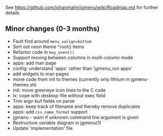 See https://github.com/johanmalm/jgmenu/wiki/Roadmap.md for further details

Minor changes (0-3 months)
--------------------------

- Fault find around `menu_valign=bottom`
- Sort out neon theme ^root() items
- Refactor code in `key_event()`
- Support moving between columns in multi-column mode  
- apps: add man page
- config: understand 'apps' rather than 'jgmenu_run apps'
- add widgets to man pages
- move code from init to themes (currently only lithium in jgmenu-themes.sh)
- init: move greeneye icon lines to the C code  
- lx: cope with desktop-file without exec field  
- Trim argv-buf fields on parse  
- apps: keep track of filename and thereby remove duplicates  
- apps: add `csv_name_format` support
- jgmenu - warn if unknown command line argument is given  
- Restructure variable diagram in jgmenu(1)  
- Update 'implementation' file  
